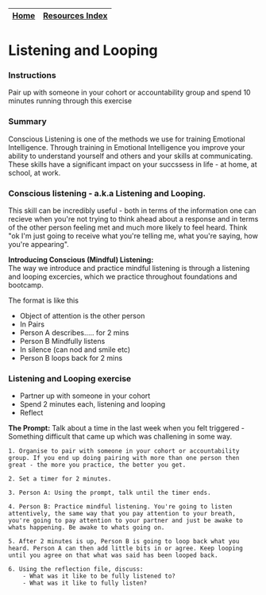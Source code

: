 [Home](../README.md) | [Resources Index](README.md) |
------------|----------|

# Listening and Looping

### Instructions 
Pair up with someone in your cohort or accountability group and spend 10 minutes running through this exercise  

### Summary 
Conscious Listening is one of the methods we use for training Emotional Intelligence. Through training in Emotional Intelligence you improve your ability to understand yourself and others and your skills at communicating. These skills have a significant impact on your succssess in life - at home, at school, at work. 

### Conscious listening - a.k.a Listening and Looping. 
This skill can be incredibly useful - both in terms of the information one can recieve when you're not trying to think ahead about a response and in terms of the other person feeling met and much more likely to feel heard. Think "ok I'm just going to receive what you're telling me, what you're saying, how you're appearing". 

__Introducing Conscious (Mindful) Listening:__  
The way we introduce and practice mindful listening is through a listening and looping excercies, which we practice throughout foundations and bootcamp. 

The format is like this 

- Object of attention is the other person  
- In Pairs  
- Person A describes….. for 2 mins  
- Person B Mindfully listens  
- In silence (can nod and smile etc)  
- Person B loops back for 2 mins  

### Listening and Looping exercise 

- Partner up with someone in your cohort 
- Spend 2 minutes each, listening and looping   
- Reflect  

__The Prompt:__ Talk about a time in the last week when you felt triggered - Something difficult that came up which was challening in some way. 

    1. Organise to pair with someone in your cohort or accountability group. If you end up doing pairing with more than one person then great - the more you practice, the better you get. 

    2. Set a timer for 2 minutes.   

    3. Person A: Using the prompt, talk until the timer ends.  

    4. Person B: Practice mindful listening. You're going to listen attentively, the same way that you pay attention to your breath, you're going to pay attention to your partner and just be awake to whats happening. Be awake to whats going on. 
    
    5. After 2 minutes is up, Person B is going to loop back what you heard. Person A can then add little bits in or agree. Keep looping until you agree on that what was said has been looped back.

    6. Using the reflection file, discuss: 
        - What was it like to be fully listened to? 
        - What was it like to fully listen?
